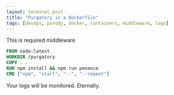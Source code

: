 ```yaml
---
layout: terminal_post
title: "Purgatory in a Dockerfile"
tags: [devops, parody, docker, containers, middleware, logs]
---
```


<p class='center'>This is required middleware</p>

```Dockerfile
FROM node:latest
WORKDIR /purgatory
COPY . .
RUN npm install && npm run penance
CMD ["npm", "start", "--", "--repent"]
```

Your logs will be monitored. Eternally.